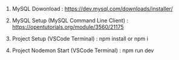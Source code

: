 1. MySQL Dowonload : https://dev.mysql.com/downloads/installer/

2. MySQL Setup (MySQL Command Line Client) : https://opentutorials.org/module/3560/21175

3. Project Setup (VSCode Terminal) : npm install or npm i

4. Project Nodemon Start (VSCode Terminal) : npm run dev
